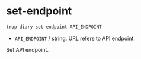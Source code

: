 # set-endpoint

```bash
trop-diary set-endpoint API_ENDPOINT
```

* `API_ENDPOINT` / string. URL refers to API endpoint.

Set API endpoint.
